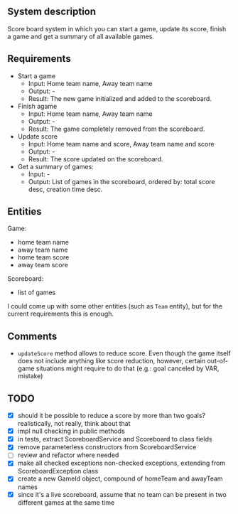 ## System description

Score board system in which you can start a game, update its score, finish a game and get a summary of all available games.

## Requirements

- Start a game
  - Input: Home team name, Away team name
  - Output: -
  - Result: The new game initialized and added to the scoreboard. 
- Finish agame
  - Input: Home team name, Away team name
  - Output: -
  - Result: The game completely removed from the scoreboard.
- Update score
  - Input: Home team name and score, Away team name and score
  - Output: -
  - Result: The score updated on the scoreboard.
- Get a summary of games:
  - Input: -
  - Output: List of games in the scoreboard, ordered by: total score desc, creation time desc.

## Entities

Game:
- home team name
- away team name
- home team score
- away team score

Scoreboard:
- list of games

I could come up with some other entities (such as `Team` entity), but for the current requirements this is enough.

## Comments

- `updateScore` method allows to reduce score. Even though the game itself does not include anything like score reduction, however, certain out-of-game situations might require to do that (e.g.: goal canceled by VAR, mistake)

## TODO

- [x] should it be possible to reduce a score by more than two goals? realistically, not really, think about that
- [x] impl null checking in public methods
- [x] in tests, extract ScoreboardService and Scoreboard to class fields
- [x] remove parameterless constructors from ScoreboardService
- [ ] review and refactor where needed
- [x] make all checked exceptions non-checked exceptions, extending from ScoreboardException class
- [x] create a new GameId object, compound of homeTeam and awayTeam names
- [x] since it's a live scoreboard, assume that no team can be present in two different games at the same time
